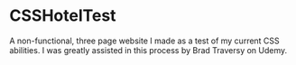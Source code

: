 # CSSHotelTest
A non-functional, three page website I made as a test of my current CSS abilities.
I was greatly assisted in this process by Brad Traversy on Udemy.
